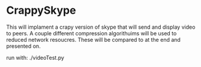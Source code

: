 # CrappySkype

This will implament a crapy version of skype that will send and display video to peers.
A couple different compression algorithuims will be used to reduced network resoucres.
These will be compared to at the end and presented on.

run with:
      ./videoTest.py <local ip address of peer>



